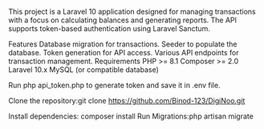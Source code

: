 This project is a Laravel 10 application designed for managing transactions with a focus on calculating balances and generating reports. The API supports token-based authentication using Laravel Sanctum.

Features
Database migration for transactions.
Seeder to populate the database.
Token generation for API access.
Various API endpoints for transaction management.
Requirements
PHP >= 8.1
Composer >= 2.0
Laravel 10.x
MySQL (or compatible database)

Run php api_token.php to generate token and save it in .env file.

Clone the repository:git clone https://github.com/Binod-123/DigiNoo.git

Install dependencies: composer install
Run Migrations:php artisan migrate
